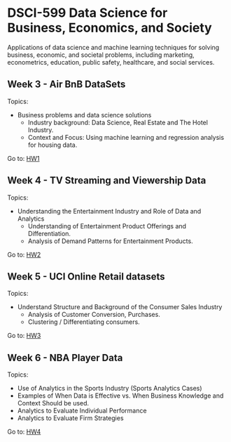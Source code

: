 # DSCI-599  Data Science for Business, Economics, and Society 
Applications of data science and machine learning techniques for solving business, economic, and societal problems, including marketing, econometrics, education, public safety, healthcare, and social services.


## Week 3 - Air BnB DataSets

Topics:  
- Business problems and data science solutions  
    - Industry background: Data Science, Real Estate and The Hotel Industry. 
    - Context and Focus: Using machine learning and regression analysis for housing data.  

Go to: [HW1](week3/HW1.ipynb)

## Week 4 - TV Streaming and Viewership Data

Topics:  
- Understanding the Entertainment Industry and Role of Data and Analytics
    - Understanding of Entertainment Product Offerings and Differentiation.  
    - Analysis of Demand Patterns for Entertainment Products.  


Go to: [HW2](week4/HW2.ipynb)

## Week 5 - UCI Online Retail datasets

Topics:  
- Understand Structure and Background of the Consumer Sales Industry 
    - Analysis of Customer Conversion, Purchases.  
    - Clustering / Differentiating consumers. 

Go to: [HW3](week5/HW3.ipynb)

## Week 6 - NBA Player Data 
Topics:  
- Use of Analytics in the Sports Industry (Sports Analytics Cases) 
- Examples of When Data is Effective vs. When Business Knowledge and Context Should be used.  
- Analytics to Evaluate Individual Performance 
- Analytics to Evaluate Firm Strategies 

Go to: [HW4](week6/HW4.ipynb)
